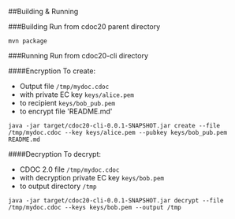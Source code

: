 ##Building & Running

###Building
Run from cdoc20 parent directory
```
mvn package
```

###Running
Run from cdoc20-cli directory

####Encryption
To create:
- Output file `/tmp/mydoc.cdoc`
- with private EC key `keys/alice.pem`
- to recipient `keys/bob_pub.pem`
- to encrypt file 'README.md'

```
java -jar target/cdoc20-cli-0.0.1-SNAPSHOT.jar create --file /tmp/mydoc.cdoc --key keys/alice.pem --pubkey keys/bob_pub.pem README.md
```

####Decryption
To decrypt:
- CDOC 2.0 file `/tmp/mydoc.cdoc`
- with decryption private EC key `keys/bob.pem`
- to output directory `/tmp`

```
java -jar target/cdoc20-cli-0.0.1-SNAPSHOT.jar decrypt --file /tmp/mydoc.cdoc --keys keys/bob.pem --output /tmp
```

